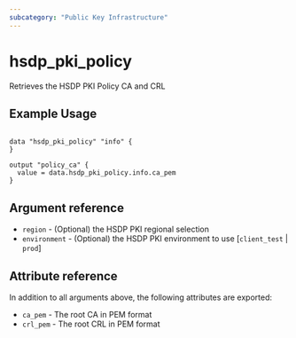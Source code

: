 ```yaml
---
subcategory: "Public Key Infrastructure"
---
```


# hsdp_pki_policy

Retrieves the HSDP PKI Policy CA and CRL

## Example Usage

```hcl

data "hsdp_pki_policy" "info" {
}

output "policy_ca" {
  value = data.hsdp_pki_policy.info.ca_pem
}
```

## Argument reference

* `region` - (Optional) the HSDP PKI regional selection
* `environment` - (Optional) the HSDP PKI environment to use [`client_test` | `prod`]

## Attribute reference

In addition to all arguments above, the following attributes are exported:

* `ca_pem` - The root CA in PEM format
* `crl_pem` - The root CRL in PEM format
